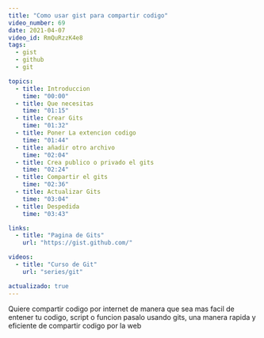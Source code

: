 ```yaml
---
title: "Como usar gist para compartir codigo"
video_number: 69
date: 2021-04-07
video_id: RmQuRzzK4e8
tags:
  - gist
  - github
  - git

topics:
  - title: Introduccion
    time: "00:00"
  - title: Que necesitas
    time: "01:15"
  - title: Crear Gits
    time: "01:32"
  - title: Poner La extencion codigo
    time: "01:44"
  - title: añadir otro archivo
    time: "02:04"
  - title: Crea publico o privado el gits
    time: "02:24"
  - title: Compartir el gits
    time: "02:36"
  - title: Actualizar Gits
    time: "03:04"
  - title: Despedida
    time: "03:43"

links:
  - title: "Pagina de Gits"
    url: "https://gist.github.com/"

videos:
  - title: "Curso de Git"
    url: "series/git"

actualizado: true
---
```


Quiere compartir codigo por internet de manera que sea mas facil de entener tu codigo, script o funcion pasalo usando gits, una manera rapida y eficiente de compartir codigo por la web
